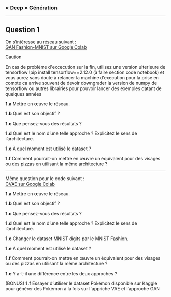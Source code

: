 
###  « Deep » Génération

---

## Question 1

On s’intéresse au réseau suivant :  
[GAN Fashion-MNIST sur Google Colab](https://colab.research.google.com/github/timsainb/tensorflow2-generative-models/blob/master/2.0-GAN-fashion-mnist.ipynb) 

> [!CAUTION]
> En cas de problème  d'excecution sur la fin,  utilisez une version ulterieure de tensorflow
>!pip install tensorflow==2.12.0 (à faire section code notebook)
> et vous aurez sans doute  à relancer la machine d'execution pour la prise en compte
> ca arrive souvent de devoir downgrader la version de numpy de tensorflow ou autres librairies pour pouvoir lancer des exemples datant de quelques années 

**1.a** Mettre en œuvre le réseau.

**1.b** Quel est son objectif ?

**1.c** Que pensez-vous des résultats ?

**1.d** Quel est le nom d’une telle approche ? Explicitez le sens de l’architecture.

**1.e** À quel moment est utilisé le dataset ?

**1.f** Comment pourrait-on mettre en œuvre un équivalent pour des visages ou des pizzas en utilisant la même architecture ?

---

Même question pour le code suivant :  
[CVAE sur Google Colab](https://colab.research.google.com/github/tensorflow/docs/blob/master/site/en/tutorials/generative/cvae.ipynb)

**1.a** Mettre en œuvre le réseau.

**1.b** Quel est son objectif ?

**1.c** Que pensez-vous des résultats ?

**1.d** Quel est le nom d’une telle approche ? Explicitez le sens de l’architecture.

**1.e** Changer le dataset MNIST digits par le MNIST Fashion.

**1.e** À quel moment est utilisé le dataset ?

**1.f** Comment pourrait-on mettre en œuvre un équivalent pour des visages ou des pizzas en utilisant la même architecture ?

**1.e** Y a-t-il une différence entre les deux approches ?

(BONUS) **1.f** Essayer d’utiliser le dataset Pokémon disponible sur Kaggle pour générer des Pokémon à la fois sur l'appriche VAE et l'approche GAN
